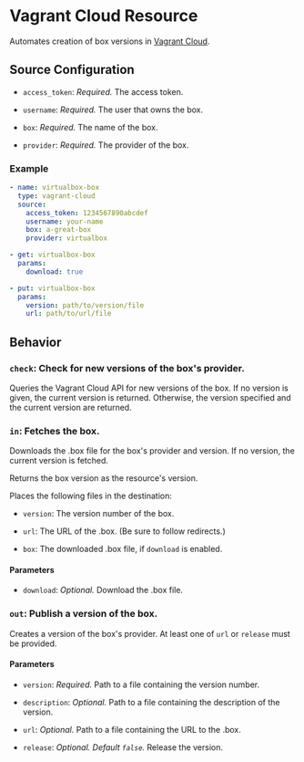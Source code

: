 # Vagrant Cloud Resource

Automates creation of box versions in [Vagrant Cloud](https://vagrantcloud.com).


## Source Configuration

* `access_token`: *Required.* The access token.

* `username`: *Required.* The user that owns the box.

* `box`: *Required.* The name of the box.

* `provider`: *Required.* The provider of the box.


### Example

``` yaml
- name: virtualbox-box
  type: vagrant-cloud
  source:
    access_token: 1234567890abcdef
    username: your-name
    box: a-great-box
    provider: virtualbox
```

``` yaml
- get: virtualbox-box
  params:
    download: true
```

``` yaml
- put: virtualbox-box
  params:
    version: path/to/version/file
    url: path/to/url/file
```


## Behavior

### `check`: Check for new versions of the box's provider.

Queries the Vagrant Cloud API for new versions of the box. If no version is
given, the current version is returned. Otherwise, the version specified and the
current version are returned.


### `in`: Fetches the box.

Downloads the .box file for the box's provider and version. If no version,
the current version is fetched.

Returns the box version as the resource's version.

Places the following files in the destination:

* `version`: The version number of the box.

* `url`: The URL of the .box. (Be sure to follow redirects.)

* `box`: The downloaded .box file, if `download` is enabled.

#### Parameters

* `download`: *Optional.* Download the .box file.


### `out`: Publish a version of the box.

Creates a version of the box's provider. At least one of `url` or `release`
must be provided.

#### Parameters

* `version`: *Required.* Path to a file containing the version number.

* `description`: *Optional.* Path to a file containing the description of the
  version.

* `url`: *Optional.* Path to a file containing the URL to the .box.

* `release`: *Optional. Default `false`.* Release the version.

